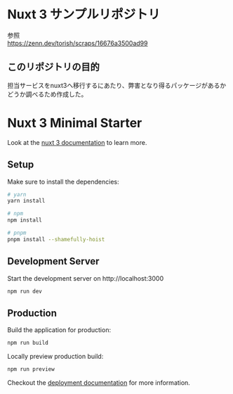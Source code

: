 # Nuxt 3 サンプルリポジトリ

参照  
https://zenn.dev/torish/scraps/16676a3500ad99

## このリポジトリの目的
担当サービスをnuxt3へ移行するにあたり、弊害となり得るパッケージがあるかどうか調べるため作成した。

# Nuxt 3 Minimal Starter

Look at the [nuxt 3 documentation](https://v3.nuxtjs.org) to learn more.

## Setup

Make sure to install the dependencies:

```bash
# yarn
yarn install

# npm
npm install

# pnpm
pnpm install --shamefully-hoist
```

## Development Server

Start the development server on http://localhost:3000

```bash
npm run dev
```

## Production

Build the application for production:

```bash
npm run build
```

Locally preview production build:

```bash
npm run preview
```

Checkout the [deployment documentation](https://v3.nuxtjs.org/guide/deploy/presets) for more information.
